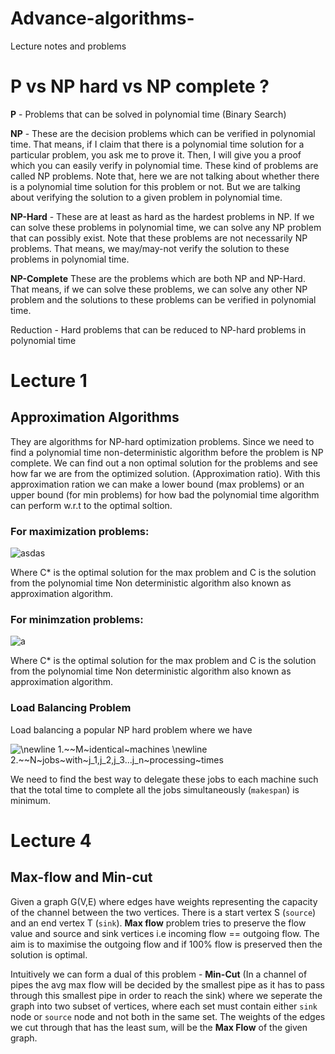 # Advance-algorithms-
Lecture notes and problems 

# P vs NP hard vs NP complete ?

**P** - Problems that can be solved in polynomial time (Binary Search)  

**NP** - These are the decision problems which can be verified in polynomial time. That means, if I claim that there is a polynomial time solution for a particular problem, you ask me to prove it. Then, I will give you a proof which you can easily verify in polynomial time. These kind of problems are called NP problems. Note that, here we are not talking about whether there is a polynomial time solution for this problem or not. But we are talking about verifying the solution to a given problem in polynomial time.

**NP-Hard** - These are at least as hard as the hardest problems in NP. If we can solve these problems in polynomial time, we can solve any NP problem that can possibly exist. Note that these problems are not necessarily NP problems. That means, we may/may-not verify the solution to these problems in polynomial time.

**NP-Complete** These are the problems which are both NP and NP-Hard. That means, if we can solve these problems, we can solve any other NP problem and the solutions to these problems can be verified in polynomial time.

Reduction - Hard problems that can be reduced to NP-hard problems in polynomial time 

# Lecture 1

## Approximation Algorithms

They are algorithms for NP-hard optimization problems. Since we need to find a polynomial time non-deterministic algorithm before the problem is NP complete. We can find out a non optimal solution for the problems and see how far we are from the optimized solution. (Approximation ratio). With this approximation ration we can make a lower bound (max problems) or an upper bound (for min problems) for how bad the polynomial time algorithm can perform w.r.t to the optimal soltion.

### For maximization problems: 

<img src="https://latex.codecogs.com/svg.latex?\rho=\frac{C*}{C}" title="asdas" /> 

Where C* is the optimal solution for the max problem and C is the solution from the polynomial time Non deterministic algorithm also known as approximation algorithm. 

### For minimzation problems: 

<img src="https://latex.codecogs.com/svg.latex?\rho=\frac{C}{C*}" title="a" />


Where C* is the optimal solution for the max problem and C is the solution from the polynomial time Non deterministic algorithm also known as approximation algorithm. 


### Load Balancing Problem

Load balancing a popular NP hard problem where we have 


<img src="https://latex.codecogs.com/svg.latex?\newline&space;1.We~have~M~identical~machines&space;\newline&space;2.We~have~N~jobs~with~j_1,j_2,j_3...j_n~processing~times" title="\newline 1.~~M~identical~machines \newline 2.~~N~jobs~with~j_1,j_2,j_3...j_n~processing~times" />

We need to find the best way to delegate these jobs to each machine such that the total time to complete all the jobs simultaneously (`makespan`) is minimum. 


# Lecture 4

## Max-flow and Min-cut 

Given a graph G(V,E) where edges have weights representing the capacity of the channel between the two vertices. There is a start vertex S (`source`) and an end vertex T (`sink`). **Max flow** problem tries to preserve the flow value and source and sink vertices i.e incoming flow == outgoing flow. The aim is to maximise the outgoing flow and if 100% flow is preserved then the solution is optimal. 

Intuitively we can form a dual of this problem - **Min-Cut** (In a channel of pipes the avg max flow will be decided by the smallest pipe as it has to pass through this smallest pipe in order to reach the sink) where we seperate the graph into two subset of vertices, where each set must contain either `sink` node or `source` node and not both in the same set. The weights of the edges we cut through that has the least sum, will be the **Max Flow** of the given graph. 
